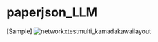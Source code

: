 # paperjson_LLM
[Sample]
![networkxtestmulti_kamadakawailayout](https://github.com/user-attachments/assets/4e197684-69df-4203-8573-9aa6a92e816c)
